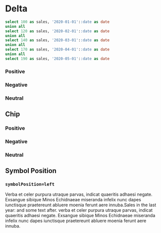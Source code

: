 # Delta

```sql sp
select 100 as sales, '2020-01-01'::date as date
union all
select 120 as sales, '2020-02-01'::date as date
union all
select 140 as sales, '2020-03-01'::date as date
union all
select 170 as sales, '2020-04-01'::date as date
union all
select 190 as sales, '2020-05-01'::date as date
```

### Positive
<Delta value=0.366 fmt=pct1/> 

### Negative
<Delta value=-0.366 fmt=pct1/> 

### Neutral
<Delta value=0.366 neutralMax=0.4 fmt=pct1/> 


## Chip
### Positive
<Delta value=0.366 fmt=pct1 chip=true/> 

### Negative
<Delta value=-0.366 fmt=pct1 chip=true/> 

### Neutral
<Delta value=0.366 neutralMax=0.4 fmt=pct1 chip=true/> 


## Symbol Position

### `symbolPosition=left`
<Delta value=0.366 fmt=pct1 symbolPosition=left/>  
<LineBreak lines=2/> 
<Delta value=-0.366 fmt=pct1 chip=true symbolPosition=left/> 


<LineBreak lines=2/>

Verba et celer purpura utraque parvas, indicat quaeritis adhaesi negate. Exsangue sibique Minos Echidnaeae miseranda infelix nunc dapes iunctisque praetereunt abluere moenia ferunt aere innuba.Sales in the last year: <Delta data={sp} column=sales fmt=usd/> <Delta data={sp} column=sales fmt=usd chip=true/> and some text after. verba et celer purpura utraque parvas, indicat quaeritis adhaesi negate. Exsangue sibique Minos Echidnaeae <Delta data={sp} column=sales fmt=usd chip=true downIsGood=true/> miseranda infelix nunc dapes iunctisque praetereunt abluere moenia ferunt aere innuba.
